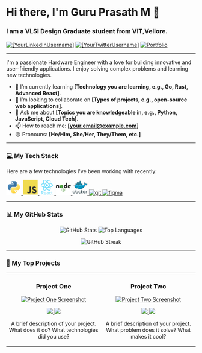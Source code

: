 # Hi there, I'm Guru Prasath M 👋

### I am a VLSI Design Graduate student from VIT,Vellore.

<a href="https://linkedin.com/in/m-guru-prasath" target="blank"><img align="center" src="https://raw.githubusercontent.com/rahuldkjain/github-profile-readme-generator/master/src/images/icons/Social/linked-in-alt.svg" alt="[YourLinkedInUsername]" height="30" width="40" /></a>
<a href="https://twitter.com/[YourTwitterUsername]" target="blank"><img align="center" src="https://raw.githubusercontent.com/rahuldkjain/github-profile-readme-generator/master/src/images/icons/Social/twitter.svg" alt="[YourTwitterUsername]" height="30" width="40" /></a>
<a href="https://[YourPortfolioWebsite.com]" target="blank"><img align="center" src="https://raw.githubusercontent.com/rahuldkjain/github-profile-readme-generator/master/src/images/icons/Social/browser.svg" alt="Portfolio" height="30" width="40" /></a>

---

I'm a passionate Hardware Engineer with a love for building innovative and user-friendly applications. I enjoy solving complex problems and learning new technologies.

- 🌱 I’m currently learning **[Technology you are learning, e.g., Go, Rust, Advanced React]**.
- 👯 I’m looking to collaborate on **[Types of projects, e.g., open-source web applications]**.
- 💬 Ask me about **[Topics you are knowledgeable in, e.g., Python, JavaScript, Cloud Tech]**.
- 📫 How to reach me: **[your.email@example.com]**
- 😄 Pronouns: **[He/Him, She/Her, They/Them, etc.]**

---

### 💻 My Tech Stack

Here are a few technologies I've been working with recently:

<p align="left">
  <a href="https://www.python.org" target="_blank" rel="noreferrer"> <img src="https://raw.githubusercontent.com/devicons/devicon/master/icons/python/python-original.svg" alt="python" width="40" height="40"/> </a>
  <a href="https://developer.mozilla.org/en-US/docs/Web/JavaScript" target="_blank" rel="noreferrer"> <img src="https://raw.githubusercontent.com/devicons/devicon/master/icons/javascript/javascript-original.svg" alt="javascript" width="40" height="40"/> </a>
  <a href="https://reactjs.org/" target="_blank" rel="noreferrer"> <img src="https://raw.githubusercontent.com/devicons/devicon/master/icons/react/react-original-wordmark.svg" alt="react" width="40" height="40"/> </a>
  <a href="https://nodejs.org" target="_blank" rel="noreferrer"> <img src="https://raw.githubusercontent.com/devicons/devicon/master/icons/nodejs/nodejs-original-wordmark.svg" alt="nodejs" width="40" height="40"/> </a>
  <a href="https://www.docker.com/" target="_blank" rel="noreferrer"> <img src="https://raw.githubusercontent.com/devicons/devicon/master/icons/docker/docker-original-wordmark.svg" alt="docker" width="40" height="40"/> </a>
  <a href="https://git-scm.com/" target="_blank" rel="noreferrer"> <img src="https://www.vectorlogo.zone/logos/git-scm/git-scm-icon.svg" alt="git" width="40" height="40"/> </a>
  <a href="https://www.figma.com/" target="_blank" rel="noreferrer"> <img src="https://www.vectorlogo.zone/logos/figma/figma-icon.svg" alt="figma" width="40" height="40"/> </a>
</p>

---

### 📊 My GitHub Stats

<p align="center">
  <img src="https://github-readme-stats.vercel.app/api?username=[YOUR_GITHUB_USERNAME]&show_icons=true&theme=radical" alt="GitHub Stats" />
  <img src="https://github-readme-stats.vercel.app/api/top-langs/?username=[YOUR_GITHUB_USERNAME]&layout=compact&theme=radical" alt="Top Languages" />
</p>

<p align="center">
  <img src="https://github-readme-streak-stats.herokuapp.com/?user=[YOUR_GITHUB_USERNAME]&theme=radical" alt="GitHub Streak" />
</p>

---
### 🚀 My Top Projects

<table>
<tr>
<td width="50%">
<h3 align="center">Project One</h3>
<div align="center">
<a href="[LINK_TO_YOUR_PROJECT_REPO]" target="_blank"><img src="[LINK_TO_PROJECT_IMAGE_OR_GIF]" width="400" alt="Project One Screenshot"></a>
<p>
<a href="[LINK_TO_YOUR_PROJECT_REPO]" target="_blank">
<img src="https://img.shields.io/badge/Github-Repo-blue?style=for-the-badge&logo=github" />
</a>
<a href="[LINK_TO_LIVE_DEMO]" target="_blank">
<img src="https://img.shields.io/badge/Live-Demo-brightgreen?style=for-the-badge&logo=rocket" />
</a>
</p>
<p>A brief description of your project. What does it do? What technologies did you use?</p>
</div>
</td>

<td width="50%">
<h3 align="center">Project Two</h3>
<div align="center">
<a href="[LINK_TO_YOUR_PROJECT_REPO]" target="_blank"><img src="[LINK_TO_PROJECT_IMAGE_OR_GIF]" width="400" alt="Project Two Screenshot"></a>
<p>
<a href="[LINK_TO_YOUR_PROJECT_REPO]" target="_blank">
<img src="https://img.shields.io/badge/Github-Repo-blue?style=for-the-badge&logo=github" />
</a>
<a href="[LINK_TO_LIVE_DEMO]" target="_blank">
<img src="https://img.shields.io/badge/Live-Demo-brightgreen?style=for-the-badge&logo=rocket" />
</a>
</p>
<p>A brief description of your project. What problem does it solve? What makes it cool?</p>
</div>
</td>
</tr>
</table>
